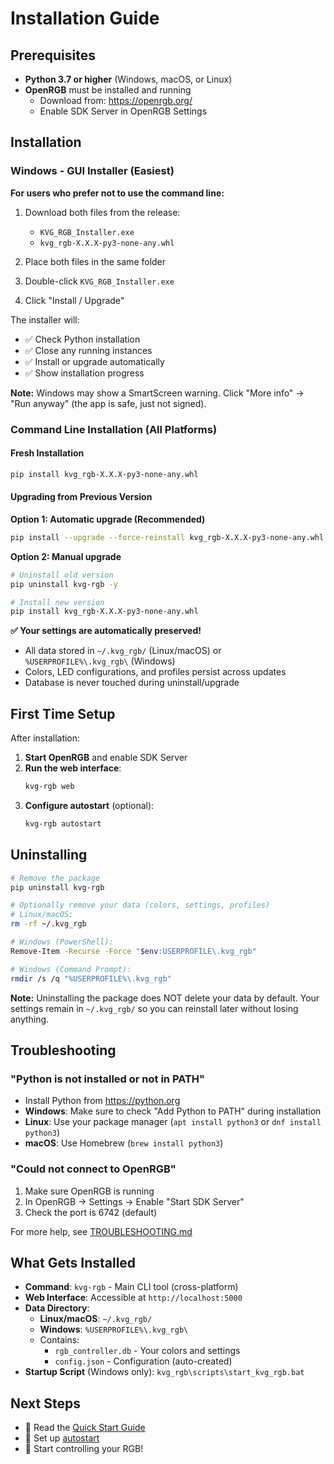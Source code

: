 # Installation Guide

## Prerequisites

- **Python 3.7 or higher** (Windows, macOS, or Linux)
- **OpenRGB** must be installed and running
  - Download from: https://openrgb.org/
  - Enable SDK Server in OpenRGB Settings

## Installation

### Windows - GUI Installer (Easiest)

**For users who prefer not to use the command line:**

1. Download both files from the release:
   - `KVG_RGB_Installer.exe`
   - `kvg_rgb-X.X.X-py3-none-any.whl`

2. Place both files in the same folder

3. Double-click `KVG_RGB_Installer.exe`

4. Click "Install / Upgrade"

The installer will:
- ✅ Check Python installation
- ✅ Close any running instances
- ✅ Install or upgrade automatically
- ✅ Show installation progress

**Note:** Windows may show a SmartScreen warning. Click "More info" → "Run anyway" (the app is safe, just not signed).

### Command Line Installation (All Platforms)

#### Fresh Installation

```bash
pip install kvg_rgb-X.X.X-py3-none-any.whl
```

#### Upgrading from Previous Version

**Option 1: Automatic upgrade (Recommended)**
```bash
pip install --upgrade --force-reinstall kvg_rgb-X.X.X-py3-none-any.whl
```

**Option 2: Manual upgrade**
```bash
# Uninstall old version
pip uninstall kvg-rgb -y

# Install new version
pip install kvg_rgb-X.X.X-py3-none-any.whl
```

**✅ Your settings are automatically preserved!**
- All data stored in `~/.kvg_rgb/` (Linux/macOS) or `%USERPROFILE%\.kvg_rgb\` (Windows)
- Colors, LED configurations, and profiles persist across updates
- Database is never touched during uninstall/upgrade

## First Time Setup

After installation:

1. **Start OpenRGB** and enable SDK Server
2. **Run the web interface**:
   ```cmd
   kvg-rgb web
   ```
3. **Configure autostart** (optional):
   ```cmd
   kvg-rgb autostart
   ```

## Uninstalling

```bash
# Remove the package
pip uninstall kvg-rgb

# Optionally remove your data (colors, settings, profiles)
# Linux/macOS:
rm -rf ~/.kvg_rgb

# Windows (PowerShell):
Remove-Item -Recurse -Force "$env:USERPROFILE\.kvg_rgb"

# Windows (Command Prompt):
rmdir /s /q "%USERPROFILE%\.kvg_rgb"
```

**Note:** Uninstalling the package does NOT delete your data by default. Your settings remain in `~/.kvg_rgb/` so you can reinstall later without losing anything.

## Troubleshooting

### "Python is not installed or not in PATH"
- Install Python from https://python.org
- **Windows**: Make sure to check "Add Python to PATH" during installation
- **Linux**: Use your package manager (`apt install python3` or `dnf install python3`)
- **macOS**: Use Homebrew (`brew install python3`)

### "Could not connect to OpenRGB"
1. Make sure OpenRGB is running
2. In OpenRGB → Settings → Enable "Start SDK Server"
3. Check the port is 6742 (default)

For more help, see [TROUBLESHOOTING.md](TROUBLESHOOTING.md)

## What Gets Installed

- **Command**: `kvg-rgb` - Main CLI tool (cross-platform)
- **Web Interface**: Accessible at `http://localhost:5000`
- **Data Directory**: 
  - **Linux/macOS**: `~/.kvg_rgb/`
  - **Windows**: `%USERPROFILE%\.kvg_rgb\`
  - Contains:
    - `rgb_controller.db` - Your colors and settings
    - `config.json` - Configuration (auto-created)
- **Startup Script** (Windows only): `kvg_rgb\scripts\start_kvg_rgb.bat`

## Next Steps

- 📖 Read the [Quick Start Guide](QUICKSTART.md)
- 🚀 Set up [autostart](../README.md#-auto-start-on-windows-boot)
- 🎨 Start controlling your RGB!
